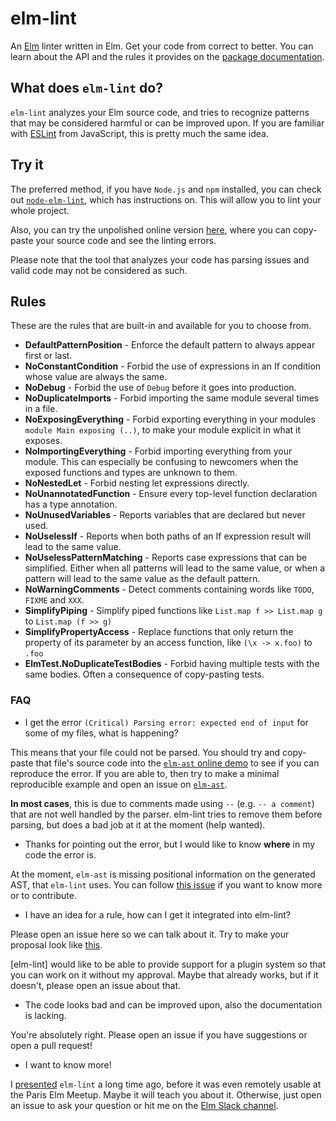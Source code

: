 # elm-lint

An [Elm](http://elm-lang.org/) linter written in Elm. Get your code from correct to better.
You can learn about the API and the rules it provides on the [package documentation](http://package.elm-lang.org/packages/jfmengels/elm-lint).

## What does `elm-lint` do?

`elm-lint` analyzes your Elm source code, and tries to recognize patterns that may be considered harmful or can be improved upon.
If you are familiar with [ESLint](http://eslint.org/) from JavaScript, this is pretty much the same idea.

## Try it

The preferred method, if you have `Node.js` and `npm` installed, you can check out [`node-elm-lint`](https://github.com/jfmengels/node-elm-lint), which has instructions on. This will allow you to lint your whole project.

Also, you can try the unpolished online version [here](https://elm-lint.now.sh), where you can copy-paste your source code and see the linting errors.

Please note that the tool that analyzes your code has parsing issues and valid code may not be considered as such.

## Rules

These are the rules that are built-in and available for you to choose from.

- **DefaultPatternPosition** - Enforce the default pattern to always appear first or last.
- **NoConstantCondition** - Forbid the use of expressions in an If condition whose value are always the same.
- **NoDebug** - Forbid the use of `Debug` before it goes into production.
- **NoDuplicateImports** - Forbid importing the same module several times in a file.
- **NoExposingEverything** - Forbid exporting everything in your modules `module Main exposing (..)`, to make your module explicit in what it exposes.
- **NoImportingEverything** - Forbid importing everything from your module. This can especially be confusing to newcomers when the exposed functions and types are unknown to them.
- **NoNestedLet** - Forbid nesting let expressions directly.
- **NoUnannotatedFunction** - Ensure every top-level function declaration has a type annotation.
- **NoUnusedVariables** - Reports variables that are declared but never used.
- **NoUselessIf** - Reports when both paths of an If expression result will lead to the same value.
- **NoUselessPatternMatching** - Reports case expressions that can be simplified. Either when all patterns will lead to the same value, or when a pattern will lead to the same value as the default pattern.
- **NoWarningComments** - Detect comments containing words like `TODO`, `FIXME` and `XXX`.
- **SimplifyPiping** - Simplify piped functions like `List.map f >> List.map g` to `List.map (f >> g)`
- **SimplifyPropertyAccess** - Replace functions that only return the property of its parameter by an access function, like `(\x -> x.foo)` to `.foo`
- **ElmTest.NoDuplicateTestBodies** - Forbid having multiple tests with the same bodies. Often a consequence of copy-pasting tests.

### FAQ

- I get the error `(Critical) Parsing error: expected end of input` for some of my files, what is happening?

This means that your file could not be parsed.
You should try and copy-paste that file's source code into the [`elm-ast` online demo](http://bogdanp.github.io/elm-ast/example/) to see if you can reproduce the error. If you are able to, then try to make a minimal reproducible example and open an issue on [`elm-ast`](https://github.com/Bogdanp/elm-ast).

**In most cases**, this is due to comments made using `--` (e.g. `-- a comment`) that are not well handled by the parser. elm-lint tries to remove them before parsing, but does a bad job at it at the moment (help wanted).

- Thanks for pointing out the error, but I would like to know **where** in my code the error is.

At the moment, `elm-ast` is missing positional information on the generated AST, that `elm-lint` uses. You can follow [this issue](https://github.com/Bogdanp/elm-ast/issues/13) if you want to know more or to contribute.

- I have an idea for a rule, how can I get it integrated into elm-lint?

Please open an issue here so we can talk about it. Try to make your proposal look like [this](https://github.com/eslint/eslint/blob/master/templates/rule-proposal.md).

[elm-lint] would like to be able to provide support for a plugin system so that you can work on it without my approval. Maybe that already works, but if it doesn't, please open an issue about that.

- The code looks bad and can be improved upon, also the documentation is lacking.

You're absolutely right. Please open an issue if you have suggestions or open a pull request!

- I want to know more!

I [presented](http://slides.com/jeroenengels/elm-lint) `elm-lint` a long time ago, before it was even remotely usable at the Paris Elm Meetup. Maybe it will teach you about it. Otherwise, just open an issue to ask your question or hit me on the [Elm Slack channel](https://elmlang.slack.com).

